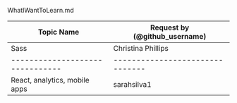 WhatIWantToLearn.md


| Topic Name         			| Request by (@github_username) |  
|-------------------------------|-------------------------------|  
|Sass            				|	Christina Phillips			|
|-------------------------------|-------------------------------|           
|React, analytics, mobile apps  | sarahsilva1                   |
